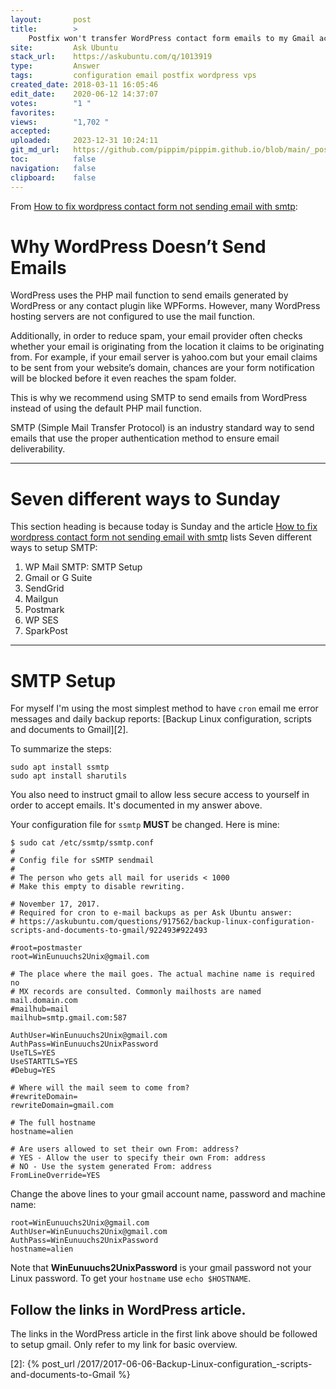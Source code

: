 ```yaml
---
layout:       post
title:        >
    Postfix won't transfer WordPress contact form emails to my Gmail account
site:         Ask Ubuntu
stack_url:    https://askubuntu.com/q/1013919
type:         Answer
tags:         configuration email postfix wordpress vps
created_date: 2018-03-11 16:05:46
edit_date:    2020-06-12 14:37:07
votes:        "1 "
favorites:    
views:        "1,702 "
accepted:     
uploaded:     2023-12-31 10:24:11
git_md_url:   https://github.com/pippim/pippim.github.io/blob/main/_posts/2018/2018-03-11-Postfix-won_t-transfer-WordPress-contact-form-emails-to-my-Gmail-account.md
toc:          false
navigation:   false
clipboard:    false
---
```


From [How to fix wordpress contact form not sending email with smtp][1]:

# Why WordPress Doesn’t Send Emails

WordPress uses the PHP mail function to send emails generated by WordPress or any contact plugin like WPForms. However, many WordPress hosting servers are not configured to use the mail function.

Additionally, in order to reduce spam, your email provider often checks whether your email is originating from the location it claims to be originating from. For example, if your email server is yahoo.com but your email claims to be sent from your website’s domain, chances are your form notification will be blocked before it even reaches the spam folder.

This is why we recommend using SMTP to send emails from WordPress instead of using the default PHP mail function.

SMTP (Simple Mail Transfer Protocol) is an industry standard way to send emails that use the proper authentication method to ensure email deliverability. 


----------


# Seven different ways to Sunday

This section heading is because today is Sunday and the article [How to fix wordpress contact form not sending email with smtp][1] lists Seven different ways to setup SMTP:

1. WP Mail SMTP: SMTP Setup
2. Gmail or G Suite
3. SendGrid
4. Mailgun
5. Postmark
6. WP SES
7. SparkPost


----------

# SMTP Setup

For myself I'm using the most simplest method to have `cron` email me error messages and daily backup reports: [Backup Linux configuration, scripts and documents to Gmail][2].

To summarize the steps:

``` 
sudo apt install ssmtp
sudo apt install sharutils
```

You also need to instruct gmail to allow less secure access to yourself in order to accept emails. It's documented in my answer above.

Your configuration file for `ssmtp` **MUST** be changed. Here is mine:

``` 
$ sudo cat /etc/ssmtp/ssmtp.conf
#
# Config file for sSMTP sendmail
#
# The person who gets all mail for userids < 1000
# Make this empty to disable rewriting.

# November 17, 2017.
# Required for cron to e-mail backups as per Ask Ubuntu answer:
# https://askubuntu.com/questions/917562/backup-linux-configuration-scripts-and-documents-to-gmail/922493#922493

#root=postmaster
root=WinEunuuchs2Unix@gmail.com

# The place where the mail goes. The actual machine name is required no 
# MX records are consulted. Commonly mailhosts are named mail.domain.com
#mailhub=mail
mailhub=smtp.gmail.com:587

AuthUser=WinEunuuchs2Unix@gmail.com
AuthPass=WinEunuuchs2UnixPassword
UseTLS=YES
UseSTARTTLS=YES
#Debug=YES

# Where will the mail seem to come from?
#rewriteDomain=
rewriteDomain=gmail.com

# The full hostname
hostname=alien

# Are users allowed to set their own From: address?
# YES - Allow the user to specify their own From: address
# NO - Use the system generated From: address
FromLineOverride=YES
```

Change the above lines to your gmail account name, password and machine name:

``` 
root=WinEunuuchs2Unix@gmail.com
AuthUser=WinEunuuchs2Unix@gmail.com
AuthPass=WinEunuuchs2UnixPassword
hostname=alien
```

Note that **WinEunuuchs2UnixPassword** is your gmail password not your Linux password. To get your `hostname` use `echo $HOSTNAME`.
## Follow the links in WordPress article.

The links in the WordPress article in the first link above should be followed to setup gmail. Only refer to my link for basic overview.

  [1]: https://wpforms.com/docs/how-to-fix-wordpress-contact-form-not-sending-email-with-smtp/
  [2]: {% post_url /2017/2017-06-06-Backup-Linux-configuration_-scripts-and-documents-to-Gmail %}
